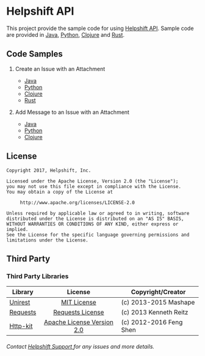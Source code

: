 # Helpshift API

This project provide the sample code for using [Helpshift API](https://apidocs.helpshift.com). Sample code are provided in [Java](samples/java/README.md),
[Python](samples/python/README.md), [Clojure](samples/clojure/api-sample-code/README.md) and [Rust](samples/rust_api_example/README.md).

## Code Samples

1. Create an Issue with an Attachment

    - [Java](samples/java/src/main/java/com/helpshift/CreateIssueWithAttachment.java)
    - [Python](samples/python/create_issue_with_attachment.py)
    - [Clojure](samples/clojure/api-sample-code/src/api_sample_code/create_issue_with_attachment.clj)
    - [Rust](samples/rust/helpshift_api_example/src/main.rs)

2. Add Message to an Issue with an Attachment

    - [Java](samples/java/src/main/java/com/helpshift/AddMessageWithAttachment.java)
    - [Python](samples/python/add_message_with_attachment.py)
    - [Clojure](samples/clojure/api-sample-code/src/api_sample_code/add_message_with_attachment.clj)

## License

```
Copyright 2017, Helpshift, Inc.

Licensed under the Apache License, Version 2.0 (the "License");
you may not use this file except in compliance with the License.
You may obtain a copy of the License at

     http://www.apache.org/licenses/LICENSE-2.0

Unless required by applicable law or agreed to in writing, software
distributed under the License is distributed on an "AS IS" BASIS,
WITHOUT WARRANTIES OR CONDITIONS OF ANY KIND, either express or implied.
See the License for the specific language governing permissions and
limitations under the License.
```

## Third Party
### Third Party Libraries
| Library    | License    | Copyright/Creator    |
|---------   | :---------:| ------------------  |
|[Unirest](http://unirest.io/java.html)| [MIT License](https://tldrlegal.com/license/mit-license) | (c) 2013-2015 Mashape |
|[Requests](http://docs.python-requests.org/en/master/)| [Requests License](http://docs.python-requests.org/en/master/user/intro/#requests-license) | (c) 2013 Kenneth Reitz |
|[Http-kit](http://www.http-kit.org/)| [Apache License Version 2.0](http://www.apache.org/licenses/LICENSE-2.0.html) | (c) 2012-2016 Feng Shen |

###### Contact <a href="https://support.helpshift.com" target="_blank"> Helpshift Support </a> for any issues and more details.
